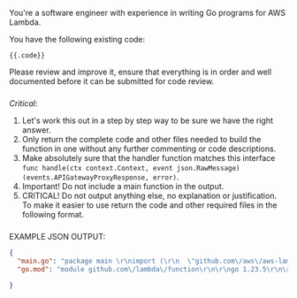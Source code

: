 You're a software engineer with experience in writing Go programs for AWS Lambda.

You have the following existing code:
```
{{.code}}
```

Please review and improve it, ensure that everything is in order and well documented before it can be submitted for code review.

### 

*Critical*:
1. Let's work this out in a step by step way to be sure we have the right answer.
2. Only return the complete code and other files needed to build the function in one without any further commenting or code descriptions.
3. Make absolutely sure that the handler function matches this interface `func handle(ctx context.Context, event json.RawMessage) (events.APIGatewayProxyResponse, error)`.
4. Important! Do not include a main function in the output.
5. CRITICAL! Do not output anything else, no explanation or justification. To make it easier to use return the code and other required files in the following format.

###
EXAMPLE JSON OUTPUT:
```json
{
  "main.go": "package main \r\nimport (\r\n  \"github.com\/aws\/aws-lambda-go\/events\"\r\n)\r\n\r\n\/\/ code from answer ...\r\n\r\nfunc handle(ctx context.Context, event json.RawMessage) (events.APIGatewayProxyResponse, error) {\r\n\/\/ code from answer ...\r\n}",
  "go.mod": "module github.com\/lambda\/function\r\n\r\ngo 1.23.5\r\n\r\nrequire github.com\/aws\/aws-lambda-go v1.24",
  
}
```